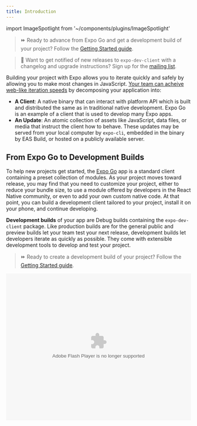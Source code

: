 ```yaml
---
title: Introduction
---
```


import ImageSpotlight from '~/components/plugins/ImageSpotlight'

> ⏩ Ready to advance from Expo Go and get a development build of your project? Follow the [Getting Started guide](getting-started.md).

> 👀 Want to get notified of new releases to `expo-dev-client` with a changelog and upgrade instructions? Sign up for the [mailing list](https://expo.dev/mailing-list/dev-client).

Building your project with Expo allows you to iterate quickly and safely by allowing you to make most changes in JavaScript. [Your team can acheive web-like iteration speeds](https://blog.expo.dev/javascript-driven-development-with-custom-runtimes-eda87d574c9d) by decomposing your application into:

- **A Client**: A native binary that can interact with platform API which is built and distributed the same as in traditional native development. Expo Go is an example of a client that is used to develop many Expo apps.
- **An Update**: An atomic collection of assets like JavaScript, data files, or media that instruct the client how to behave. These updates may be served from your local computer by `expo-cli`, embedded in the binary by EAS Build, or hosted on a publicly available server.

## From Expo Go to Development Builds

To help new projects get started, the [Expo Go](https://expo.dev/client) app is a standard client containing a preset collection of modules. As your project moves toward release, you may find that you need to customize your project, either to reduce your bundle size, to use a module offered by developers in the React Native community, or even to add your own custom native code. At that point, you can build a development client tailored to your project, install it on your phone, and continue developing. 

**Development builds** of your app are Debug builds containing the `expo-dev-client` package. Like production builds are for the general public and preview builds let your team test your next release, development builds let developers iterate as quickly as possible. They come with extensible development tools to develop and test your project.

> ⏩ Ready to create a development build of your project? Follow the [Getting Started guide](getting-started.md).

<object width="100%" height="400">
  <param name="movie" value="https://youtube.com/embed/_SWalkrP0CA" />
  <param name="wmode" value="transparent" />
  <embed src="https://youtube.com/embed/_SWalkrP0CA" type="application/x-shockwave-flash" wmode="transparent" width="100%" height="400" />
</object>

